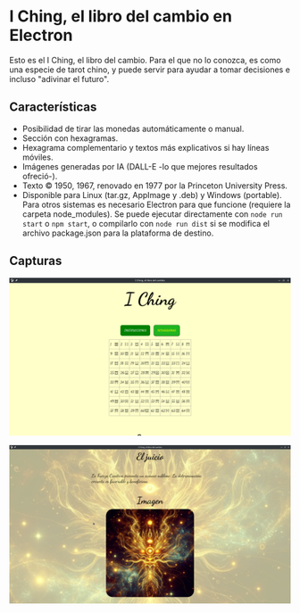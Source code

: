# I Ching, el libro del cambio en Electron
Esto es el I Ching, el libro del cambio. Para el que no lo conozca, es como una especie de tarot chino, y puede servir para ayudar a tomar decisiones e incluso "adivinar el futuro".

## Características
* Posibilidad de tirar las monedas automáticamente o manual.
* Sección con hexagramas.
* Hexagrama complementario y textos más explicativos si hay líneas móviles.
* Imágenes generadas por IA (DALL-E -lo que mejores resultados ofreció-).
* Texto © 1950, 1967, renovado en 1977 por la Princeton University Press.
* Disponible para Linux (tar.gz, AppImage y .deb) y Windows (portable). Para otros sistemas es necesario Electron para que funcione (requiere la carpeta node_modules). Se puede ejecutar directamente con `node run start` o `npm start`, o compilarlo con `node run dist` si se modifica el archivo package.json para la plataforma de destino.


## Capturas

![Captura página principal](capturas/captura-hexagramas.png)

![Captura con un hexagrama](capturas/captura-la-fuerza-creativa.png)




